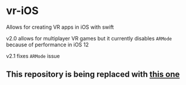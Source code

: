 # vr-iOS
Allows for creating VR apps in iOS with swift

v2.0 allows for multiplayer VR games but it currently disables `ARMode` because of performance in iOS 12

v2.1 fixes `ARMode` issue

## This repository is being replaced with <a href="https://github.com/brandosha/VR-on-iOS">this one</a>
